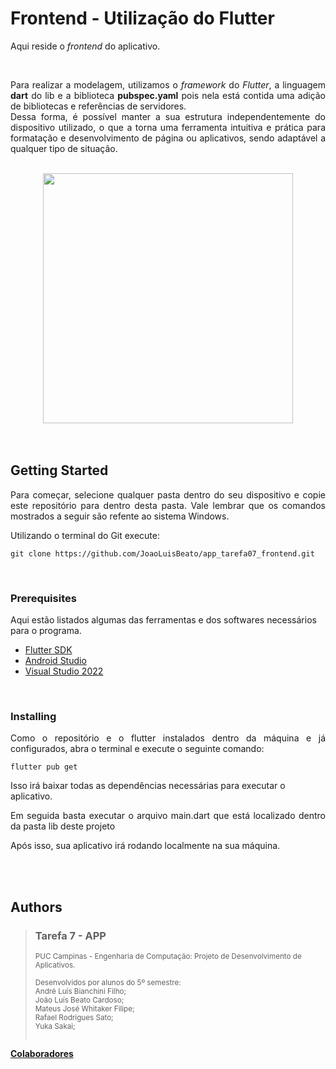 
# Frontend - Utilização do Flutter

<p align="justify">Aqui reside o <i>frontend</i> do aplicativo.</p></n>
<br>
<p align="justify">Para realizar a modelagem, utilizamos o <i>framework</i> do <i>Flutter</i>, a linguagem <b>dart</b> do lib e a biblioteca <b>pubspec.yaml</b> pois nela está contida uma adição de bibliotecas e referências de servidores.<br>
Dessa forma, é possível manter a sua estrutura independentemente do dispositivo utilizado, o que a torna uma ferramenta intuitiva e prática para formatação e desenvolvimento de página ou aplicativos, sendo adaptável a qualquer tipo de situação.</p>
<br>


<div align="center">
    <img src="https://docs.flutter.dev/assets/images/flutter-logo-sharing.png" width="400">
</div>
<br>
<br>


## Getting Started

<p align="justify">Para começar, selecione qualquer pasta dentro do seu dispositivo e copie este repositório para dentro desta pasta. Vale lembrar que os comandos mostrados a seguir são refente ao sistema Windows.</p>

Utilizando o terminal do Git execute:
    
    git clone https://github.com/JoaoLuisBeato/app_tarefa07_frontend.git
<br>


### Prerequisites

Aqui estão listados algumas das ferramentas e dos softwares necessários para o programa.
- [Flutter SDK](https://docs.flutter.dev/get-started/install)
- [Android Studio](https://developer.android.com/studio)
- [Visual Studio 2022](https://visualstudio.microsoft.com/pt-br/downloads/)

<br>


### Installing

<p align="justify">Como o repositório e o flutter instalados dentro da máquina e já configurados, abra o terminal e execute o seguinte comando:

    flutter pub get

Isso irá baixar todas as dependências necessárias para executar o aplicativo.</p>

<p align="justify">Em seguida basta executar o arquivo main.dart que está localizado dentro da pasta lib deste projeto 

</p>

Após isso, sua aplicativo irá rodando localmente na sua máquina.

<br>
<br>




## Authors

  >### Tarefa 7 - APP 
><sub>PUC Campinas - Engenharia de Computação: Projeto de Desenvolvimento de Aplicativos. <br><br> Desenvolvidos por alunos do 5º semestre:<br>André Luís Bianchini Filho;<br>João Luís Beato Cardoso;<br>Mateus José Whitaker Filipe;<br>Rafael Rodrigues Sato;<br>Yuka Sakai;<br><br></sub>

**[Colaboradores](https://github.com/JoaoLuisBeato/app_tarefa07_frontend/graphs/contributors)**